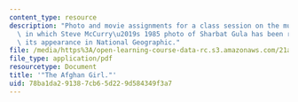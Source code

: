```yaml
---
content_type: resource
description: "Photo and movie assignments for a class session on the multiple contexts\
  \ in which Steve McCurry\u2019s 1985 photo of Sharbat Gula has been repurposed since\
  \ its appearance in National Geographic."
file: /media/https%3A/open-learning-course-data-rc.s3.amazonaws.com/21a-348-photography-and-truth-spring-2008/78ba1da291387cb65d229d584349f3a7_MIT21A_348S08_afghan.pdf
file_type: application/pdf
resourcetype: Document
title: '"The Afghan Girl."'
uid: 78ba1da2-9138-7cb6-5d22-9d584349f3a7
---
```


